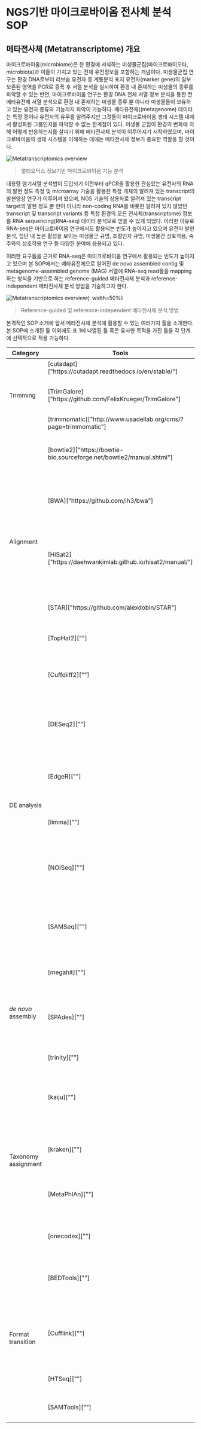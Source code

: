 # NGS기반 마이크로바이옴 전사체 분석 SOP


## 메타전사체 (Metatranscriptome) 개요

마이크로바이옴(microbiome)은 한 환경에 서식하는 미생물군집(마이크로바이오타, microbiota)과 이들이 가지고 있는 전체 유전정보을 포함하는 개념이다.
미생물군집 연구는 환경 DNA로부터 리보솜 유전자 등 계통분석 표지 유전자(marker gene)의 일부 보존된 영역을 PCR로 증폭 후 서열 분석을 실시하여 환경 내 존재하는 미생물의 종류를 파악할 수 있는 반면, 마이크로바이옴 연구는 환경 DNA 전체 서열 정보 분석을 통한 전 메타유전체 서열 분석으로 환경 내 존재하는 미생물 종류 뿐 아니라 미생물들이 보유하고 있는 유전자 종류와 기능까지 파악이 가능하다.
메타유전체((metagenome) 데이터는 특정 종이나 유전자의 유무를 알려주지만 그것들이 마이크로바이옴 생태 시스템 내에서 활성화된 그룹인지를 파악할 수 없는 한계점이 있다.
미생물 군집이 환경의 변화에 의해 어떻게 반응하는지를 살피기 위해 메타전사체 분석이 이루어지기 시작하였으며, 마이크로바이옴의 생태 시스템을 이해하는 데에는 메타전사체 정보가 중요한 역할을 할 것이다.

![Metatranscriptomics overview](https://github.com/sujin9819/MetaInsight/blob/main/SOP/MetaTranscriptomic/img/T_0_1.png?raw=true)
> 멀티오믹스 정보기반 마이크로바이옴 기능 분석  

대용량 염기서열 분석법이 도입되기 이전부터 qPCR을 활용한 관심있는 유전자의 RNA의 발현 정도 측정 및 microarray 기술을 활용한 특정 개체의 알려져 있는 transcript의 발현양상 연구가 이루어져 왔으며, NGS 기술의 상용화로 알려져 있는 transcript target의 발현 정도 뿐 만이 아니라 non-coding RNA를 비롯한 알려져 있지 않았던 transcript 및 transcript variants 등 특정 환경의 모든 전사체(transcriptome) 정보를 RNA sequencing(RNA-seq) 데이터 분석으로 얻을 수 있게 되었다.
이러한 이유로 RNA-seq은 마이크로바이옴 연구에서도 활용되는 빈도가 높아지고 있으며 유전자 발현 분석, 집단 내 높은 활성을 보이는 미생물군 규명, 조절인자 규명, 미생물간 상호작용, 숙주와의 상호작용 연구 등 다양한 분야에 응용되고 있다.

이러한 요구들을 근거로 RNA-seq은 마이크로바이옴 연구에서 활용되는 빈도가 높아지고 있으며 본 SOP에서는 메타유전체으로 얻어진 de novo assembled contig 및 metagenome-assembled genome (MAG) 서열에 RNA-seq read들을 mapping하는 방식을 기반으로 하는 reference-guided 메타전사체 분석과 reference-independent 메타전사체 분석 방법을 기술하고자 한다.

![Metatranscriptomics overview](https://github.com/sujin9819/MetaInsight/blob/main/SOP/MetaTranscriptomic/img/T_0_2.png?raw=true){: width=50%}
> Reference-guided 및 reference-independent 메타전사체 분석 방법

본격적인 SOP 소개에 앞서 메타전사체 분석에 활용할 수 있는 여러가지 툴을 소개한다.
본 SOP에 소개된 툴 이외에도 표 1에 나열된 툴 혹은 유사한 목적을 가진 툴을 각 단계에 선택적으로 적용 가능하다.


<table>
<thead>
  <tr>
    <th>Category</th>
    <th>Tools</th>
    <th>Description</th>
    <th>Year</th>
  </tr>
</thead>
<tbody>
  <tr>
    <td rowspan="3">Trimming</td>
    <td>[cutadapt]["https://cutadapt.readthedocs.io/en/stable/"]</td>
    <td>5' adaptor trimming 가능</td>
    <td>2011</td>
  </tr>
  <tr>
    <td>[TrimGalore]["https://github.com/FelixKrueger/TrimGalore"]</td>
    <td>cutadapt기반의 trimming 프로그램<br>paired-end trimming가능</td>
    <td>2013</td>
  </tr>
  <tr>
    <td>[trimmomatic]["http://www.usadellab.org/cms/?page=trimmomatic"]</td>
    <td>Paired-end trimming 가능</td>
    <td>2014</td>
  </tr>
  <tr>
    <td rowspan="5">Alignment</td>
    <td>[bowtie2]["https://bowtie-bio.sourceforge.net/bowtie2/manual.shtml"]</td>
    <td>Short read mapping, local alignment, FM-index algorithm 사용</td>
    <td>2012</td>
  </tr>
  <tr>
    <td>[BWA]["https://github.com/lh3/bwa"]</td>
    <td>Low-divergent sequences mapping, genome reference필요, BWT및 FM index algorithm 사용</td>
    <td>2009</td>
  </tr>
  <tr>
    <td>[HiSat2]["https://daehwankimlab.github.io/hisat2/manual/"]</td>
    <td>Human 데이터 분석에 활용도가 높음. Human Leukocyte Antigen(HLA)타이핑 및 DNA 지문 채취 등에 이용, FM index 사용</td>
    <td>2019</td>
  </tr>
  <tr>
    <td>[STAR]["https://github.com/alexdobin/STAR"]</td>
    <td><em>de novo</em> RNA-seq 문제 보완 및 long read mRNA mapping 가능</td>
    <td>2013</td>
  </tr>
  <tr>
    <td>[TopHat2][""]</td>
    <td>bowtie 기반의 short read mapping</td>
    <td>2013</td>
  </tr>
  <tr>
    <td rowspan="6">DE analysis</td>
    <td>[Cuffdiiff2][""]</td>
    <td>cufflink 연계 tool. sam(bam)파일을 이용하여 gene, isoform 수준에서 발현 비교 </td>
    <td>2013</td>
  </tr>
  <tr>
    <td>[DESeq2][""]</td>
    <td>R package, shrinkage estimation 기법을 이용. RLE(Relative Log Expression) normalization 사용</td>
    <td>2014</td>
  </tr>
  <tr>
    <td>[EdgeR][""]</td>
    <td>R package, input파일로 raw count값을 사용. TMM(Trimmed Mean M-values) normalization 사용</td>
    <td>2010</td>
  </tr>
  <tr>
    <td>[limma][""]</td>
    <td>R package. 적은 수의 표본에 대해서 효과적이며 TMM normalization 사용</td>
    <td>2015</td>
  </tr>
  <tr>
    <td>[NOISeq][""]</td>
    <td>R package. 비모수적 접근 방식 및 RPKM/TMM/upper quartile normalization방식 사용</td>
    <td>2011</td>
  </tr>
  <tr>
    <td>[SAMSeq][""]</td>
    <td>R package. sam 파일을 input파일로 사용하는 gene-level DE분석. 전체 count의 mean값을 기준으로 normalization 진행</td>
    <td>2013</td>
  </tr>
  <tr>
    <td rowspan="3"><em>de novo</em> assembly</td>
    <td>[megahit][""]</td>
    <td>Single genome assembly, multiple libraries 가능</td>
    <td>2015</td>
  </tr>
  <tr>
    <td>[SPAdes][""]</td>
    <td>RNA, virus RNA, plasmid등 다양한 종류의 data assembly가능. fastq, fasta파일 뿐만 아니라 bam파일 input가능</td>
    <td>2012</td>
  </tr>
  <tr>
    <td>[trinity][""]</td>
    <td>Transcriptome assembler</td>
    <td>2011</td>
  </tr>
  <tr>
    <td rowspan="4">Taxonomy assignment</td>
    <td>[kaiju][""]</td>
    <td>메타유전체의 전체 서열 또는 메타전사체의 서열을 GenBank protein non-redundant database를 이용하여 분석</td>
    <td>2016</td>
  </tr>
  <tr>
    <td>[kraken][""]</td>
    <td>GenBank nucleotide non-redundant database를 이용하여 taxonomy 분석</td>
    <td>2014</td>
  </tr>
  <tr>
    <td>[MetaPhlAn][""]</td>
    <td>종 수준에서 메타유전체 정보로부터 미생물 조성 분석. 자체적인 marker gene을 이용</td>
    <td>2012</td>
  </tr>
  <tr>
    <td>[onecodex][""]</td>
    <td>Genome database와 targeted loci database를 이용한 web 기반 분석 도구</td>
    <td>2015</td>
  </tr>
  <tr>
    <td rowspan="4">Format transition</td>
    <td>[BEDTools][""]</td>
    <td>bam 또는 bed 파일을 이용하는 소프트웨어. Raw count값을 얻을 수 있지만 후보정이 필요</td>
    <td>2010</td>
  </tr>
  <tr>
    <td>[Cufflink][""]</td>
    <td>RNA-seq mapping결과(sam파일)를 assembly하고 abundance를 계산하는 도구로 FPKM값을 결과값으로 가짐</td>
    <td>2010</td>
  </tr>
  <tr>
    <td>[HTSeq][""]</td>
    <td>Python package, gff정보를 이용한 read mapping 계산</td>
    <td>2015</td>
  </tr>
  <tr>
    <td>[SAMTools][""]</td>
    <td>sam 파일을 변환하거나 sorting하는 소프트웨어</td>
    <td>2009</td>
  </tr>
</tbody>
</table>